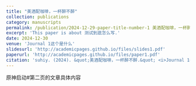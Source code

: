 ```yaml
---
title: "美酒配咖啡，一杯醉不醉"
collection: publications
category: manuscripts
permalink: /publication/2024-12-29-paper-title-number-1 美酒配咖啡，一杯醉不醉
excerpt: 'This paper is about 测试到底怎么写.'
date: 2024-12-30
venue: 'Journal 1这个是什么'
slidesurl: 'http://academicpages.github.io/files/slides1.pdf'
paperurl: 'http://academicpages.github.io/files/paper1.pdf'
citation: 'suhiy. (2024). &quot;美酒配咖啡，一杯醉不醉.&quot; <i>Journal 1</i>. 1(1).'#第二页的小字
---
```


原神启动#第二页的文章具体内容
